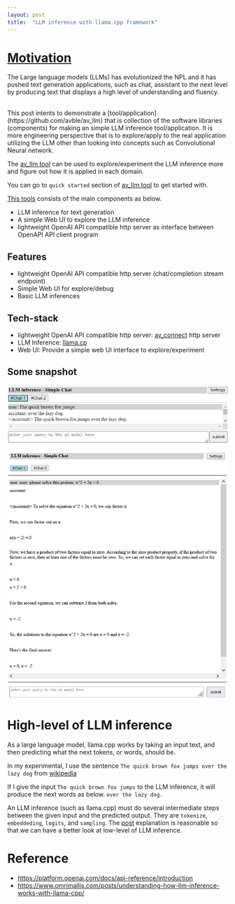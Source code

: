 ```yaml
---
layout: post
title:  "LLM inference with llama.cpp framework"
---
```



# [Motivation](https://github.com/avble/av_llm)
The Large language models (LLMs) has evolutionized the NPL and it has pushed text generation applications, such as chat, assistant to the next level by producing text that displays a high level of understanding and fluency.

<br>
This post intents to demonstrate a [tool/application](https://github.com/avble/av_llm) that is collection of the software libraries (components) for making an simple LLM inference tool/application.
It is more engineering perspective that is to explore/apply to the real application utilizing the LLM other than looking into concepts such as Convolutional Neural network.
<br>

The [av_llm tool](https://github.com/avble/av_llm) can be used to explore/experiment the LLM inference more and figure out how it is applied in each domain.

You can go to `quick started` section of [av_llm tool](https://github.com/avble/av_llm) to get started with.

[This tools](https://github.com/avble/av_llm) consists of the main components as below.
* LLM inference for text generation
* A simple Web UI to explore the LLM inference
* lightweight OpenAI API compatible http server as interface between OpenAPI API client program


## Features
* lightweight OpenAI API compatible http server (chat/completion stream endpoint)
* Simple Web UI for explore/debug
* Basic LLM inferences

## Tech-stack
* lightweight OpenAI API compatible http server: [av_connect](https://github.com/avble/av_connect.git) http server
* LLM Inference: [llama.cp](https://github.com/ggerganov/llama.cpp.git)
* Web UI: Provide a simple web UI interface to explore/experiment


## Some snapshot
![demo-2](https://github.com/avble/av_llm/blob/main/image/demo_3.JPG?raw=true)
<br>
<br>
![demo-1](https://github.com/avble/av_llm/blob/main/image/demo_1.JPG?raw=true)


# High-level of LLM inference
As a large language model, llama.cpp works by taking an input text, and then predicting what the next tokens, or words, should be.

In my experimental, I use the sentence `The quick brown fox jumps over the lazy dog` from [wikipedia](https://en.wikipedia.org/wiki/The_quick_brown_fox_jumps_over_the_lazy_dog)

If I give the input `The quick brown fox jumps` to the LLM inference, it will produce the next words as below.
`over the lazy dog.`

An LLM inference (such as llama.cpp) must do several intermediate steps between the given input and the predicted output.
They are `tokenize`, `embeddeding`, `logits`, and `sampling`.
The [post](https://www.omrimallis.com/posts/understanding-how-llm-inference-works-with-llama-cpp/) explanation is reasonable so that we can have a better look at low-level of LLM inference.

# Reference
* https://platform.openai.com/docs/api-reference/introduction
* https://www.omrimallis.com/posts/understanding-how-llm-inference-works-with-llama-cpp/
